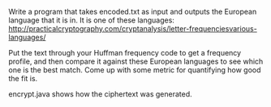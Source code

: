 Write a program that takes encoded.txt as input and outputs the European language that it is in. It is one of these languages:
http://practicalcryptography.com/cryptanalysis/letter-frequenciesvarious-languages/

Put the text through your Huffman frequency code to get a frequency profile, and then compare it against these European languages to see which one is the best match. Come up with some metric for quantifying how good the fit is.

encrypt.java shows how the ciphertext was generated.